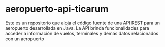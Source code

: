 # aeropuerto-api-ticarum
 Este es un repositorio que aloja el código fuente de una API REST para un aeropuerto desarrollada en Java. La API brinda funcionalidades para acceder a información de vuelos, terminales y demás datos relacionados con un aeropuerto
